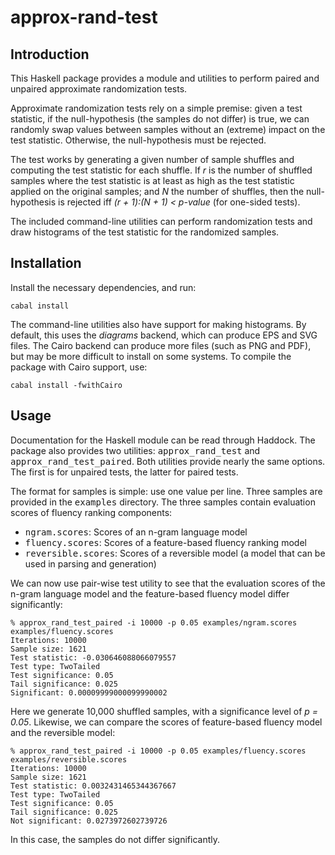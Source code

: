 # approx-rand-test

## Introduction

This Haskell package provides a module and utilities to perform paired
and unpaired approximate randomization tests.

Approximate randomization tests rely on a simple premise: given a test
statistic, if the null-hypothesis (the samples do not differ) is true,
we can randomly swap values between samples without an (extreme) impact
on the test statistic. Otherwise, the null-hypothesis must be rejected.

The test works by generating a given number of sample shuffles and computing
the test statistic for each shuffle. If *r* is the number of shuffled
samples where the test statistic is at least as high as the test statistic
applied on the original samples; and *N* the number of shuffles, then
the null-hypothesis is rejected iff *(r + 1):(N + 1) < p-value* (for
one-sided tests).

The included command-line utilities can perform randomization tests and
draw histograms of the test statistic for the randomized samples.

## Installation

Install the necessary dependencies, and run:

    cabal install

The command-line utilities also have support for making histograms. By
default, this uses the *diagrams* backend, which can produce EPS and SVG
files. The Cairo backend can produce more files (such as PNG and PDF), but
may be more difficult to install on some systems. To compile the package
with Cairo support, use:

    cabal install -fwithCairo

## Usage

Documentation for the Haskell module can be read through Haddock. The
package also provides two utilities: <tt>approx_rand_test</tt> and
<tt>approx_rand_test_paired</tt>. Both utilities provide nearly the same
options. The first is for unpaired tests, the latter for paired tests.

The format for samples is simple: use one value per line. Three samples
are provided in the <tt>examples</tt> directory. The three samples
contain evaluation scores of fluency ranking components:

  * <tt>ngram.scores</tt>: Scores of an n-gram language model
  * <tt>fluency.scores</tt>: Scores of a feature-based fluency ranking model
  * <tt>reversible.scores</tt>: Scores of a reversible model (a model
    that can be used in parsing and generation)

We can now use pair-wise test utility to see that the evaluation scores
of the n-gram language model and the feature-based fluency model differ
significantly:

    % approx_rand_test_paired -i 10000 -p 0.05 examples/ngram.scores examples/fluency.scores
    Iterations: 10000
    Sample size: 1621
    Test statistic: -0.030646088066079557
    Test type: TwoTailed
    Test significance: 0.05
    Tail significance: 0.025
    Significant: 0.00009999000099990002

Here we generate 10,000 shuffled samples, with a significance level of
*p = 0.05*. Likewise, we can compare the scores of feature-based fluency
model and the reversible model:

    % approx_rand_test_paired -i 10000 -p 0.05 examples/fluency.scores examples/reversible.scores 
    Iterations: 10000
    Sample size: 1621
    Test statistic: 0.0032431465344367667
    Test type: TwoTailed
    Test significance: 0.05
    Tail significance: 0.025
    Not significant: 0.0273972602739726

In this case, the samples do not differ significantly.
